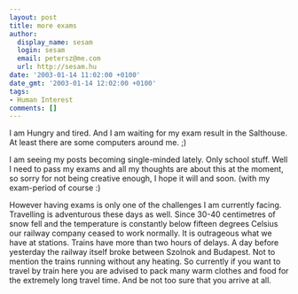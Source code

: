 ```yaml
---
layout: post
title: more exams
author:
  display_name: sesam
  login: sesam
  email: petersz@me.com
  url: http://sesam.hu
date: '2003-01-14 11:02:00 +0100'
date_gmt: '2003-01-14 12:02:00 +0100'
tags:
- Human Interest
comments: []
---
```


I am Hungry and tired. And I am waiting for my exam result in the Salthouse. At least there are some computers around me. ;)

I am seeing my posts becoming single-minded lately. Only school stuff. Well I need to pass my exams and all my thoughts are about this at the moment, so sorry for not being creative enough, I hope it will and soon. (with my exam-period of course :)

However having exams is only one of the challenges I am currently facing. Travelling is adventurous these days as well. Since 30-40 centimetres of snow fell and the temperature is constantly below fifteen degrees Celsius our railway company ceased to work normally. It is outrageous what we have at stations. Trains have more than two hours of delays. A day before yesterday the railway itself broke between Szolnok and Budapest. Not to mention the trains running without any heating. So currently if you want to travel by train here you are advised to pack many warm clothes and food for the extremely long travel time. And be not too sure that you arrive at all.
